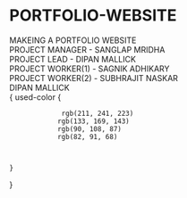 # PORTFOLIO-WEBSITE
MAKEING A PORTFOLIO WEBSITE </br>
PROJECT MANAGER - SANGLAP MRIDHA </br>
PROJECT LEAD - DIPAN MALLICK </br>
PROJECT WORKER(1) - SAGNIK ADHIKARY </br>
PROJECT WORKER(2) - SUBHRAJIT NASKAR </br>
DIPAN MALLICK</br>
{
    used-color {
            
            
                 rgb(211, 241, 223)
                rgb(133, 169, 143)
            	rgb(90, 108, 87)
                rgb(82, 91, 68)


        	
    }

}



